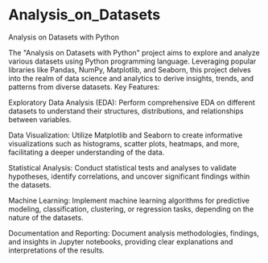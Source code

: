 # Analysis_on_Datasets
Analysis on Datasets with Python

The "Analysis on Datasets with Python" project aims to explore and analyze various datasets using Python programming language. Leveraging popular libraries like Pandas, NumPy, Matplotlib, and Seaborn, this project delves into the realm of data science and analytics to derive insights, trends, and patterns from diverse datasets.
Key Features:

Exploratory Data Analysis (EDA): Perform comprehensive EDA on different datasets to understand their structures, distributions, and relationships between variables.

Data Visualization: Utilize Matplotlib and Seaborn to create informative visualizations such as histograms, scatter plots, heatmaps, and more, facilitating a deeper understanding of the data.

Statistical Analysis: Conduct statistical tests and analyses to validate hypotheses, identify correlations, and uncover significant findings within the datasets.

Machine Learning: Implement machine learning algorithms for predictive modeling, classification, clustering, or regression tasks, depending on the nature of the datasets.

Documentation and Reporting: Document analysis methodologies, findings, and insights in Jupyter notebooks, providing clear explanations and interpretations of the results.
